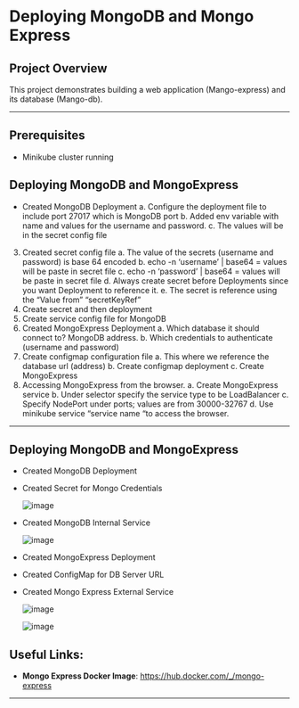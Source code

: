 # Deploying MongoDB and Mongo Express

## **Project Overview**
This project demonstrates building a web application (Mango-express)  and its database (Mango-db). 

---

## **Prerequisites**
- Minikube cluster running
  
## **Deploying MongoDB and MongoExpress**
- Created MongoDB Deployment
  a.	Configure the deployment file to include port 27017 which is MongoDB port
  b.	Added env variable with name and values for the username and password.
  c.	The values will be in the secret config file
3.	Created secret config file
a.	The value of the secrets (username and password) is base 64 encoded
b.	          echo -n ‘username’ | base64  =  values will be paste in secret file
c.	          echo -n ‘password’ | base64  =  values will be paste in secret file
d.	Always create secret before Deployments since you want Deployment to reference it.
e.	The secret is reference using the “Value from” “secretKeyRef” 
4.	Create secret and then deployment
5.	Create service config file for MongoDB
6.	Created MongoExpress Deployment
a.	Which database it should connect to? MongoDB address.
b.	Which credentials to authenticate (username and password)
7.	Create configmap configuration file
a.	This where we reference the database url (address)
b.	Create configmap deployment 
c.	Create MongoExpress
8.	Accessing MongoExpress from the browser.
a.	Create MongoExpress service
b.	Under selector specify the service type to be LoadBalancer
c.	Specify NodePort under ports; values are from 30000-32767 
d.	Use minikube service “service name “to access the browser.

 
---

## **Deploying MongoDB and MongoExpress**
- Created MongoDB Deployment
- Created Secret for Mongo Credentials
  
  ![image](https://github.com/user-attachments/assets/ca8c8afd-e725-4a42-920e-704c45b9787d)

- Created MongoDB Internal Service

  ![image](https://github.com/user-attachments/assets/a72db9cc-2d3a-4024-8f81-65cd7b808bfa)

- Created MongoExpress Deployment
- Created ConfigMap for DB Server URL
- Created Mongo Express External Service

  ![image](https://github.com/user-attachments/assets/15471577-5957-449e-9b2f-73d201b38e05)


  ![image](https://github.com/user-attachments/assets/640b1e1e-a0ab-497b-9f89-3e6decb51269)


## **Useful Links:**
- **Mongo Express Docker Image**:  https://hub.docker.com/_/mongo-express

---
